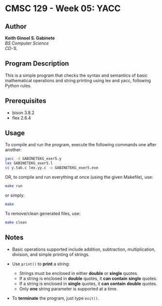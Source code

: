 # CMSC 129 - Week 05: YACC

## Author  
**Keith Ginoel S. Gabinete**  
*BS Computer Science*  
*CD-1L*  

## Program Description  
This is a simple program that checks the syntax and semantics of basic mathematical operations and string printing using lex and yacc, following Python rules.

## Prerequisites  
- bison 3.8.2
- flex 2.6.4 

## Usage  
To compile and run the program, execute the following commands one after another:  

```sh  
yacc -d GABINETEKG_exer5.y
lex GABINETEKG_exer5.l
cc y.tab.c lex.yy.c -o GABINETEKG_exer5.exe 
```  

OR, to compile and run everything at once (using the given Makefile), use:  

```sh  
make run  
```
or simply:
```sh  
make
```

To remove/clean generated files, use:  

```sh  
make clean  
```

## Notes  
- Basic operations supported include addition, subtraction, multiplication, division, and simple printing of strings.  

- Use `print()` to **print** a string:  
  - Strings must be enclosed in either **double** or **single** quotes.  
  - If a string is enclosed in **double** quotes, it **can contain** **single** quotes.  
  - If a string is enclosed in **single** quotes, it **can contain** **double** quotes.  
  - Only **one** string parameter is supported at a time.  

- To **terminate** the program, just type `exit()`.  

